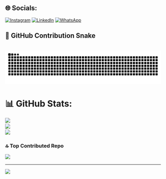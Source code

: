## 🌐 Socials:
[![Instagram](https://img.shields.io/badge/Instagram-%23E4405F.svg?logo=Instagram&logoColor=white)](https://instagram.com/abhishek._._._) 
[![LinkedIn](https://img.shields.io/badge/LinkedIn-%230077B5.svg?logo=linkedin&logoColor=white)](https://www.linkedin.com/in/abhishek-vijayakumar-822274330)
[![WhatsApp](https://img.shields.io/badge/WhatsApp-25D366?logo=whatsapp&logoColor=white)](https://wa.me/919778023492)

## 🐍 GitHub Contribution Snake
<br clear="both">

<picture>
  <source media="(prefers-color-scheme: dark)" srcset="https://raw.githubusercontent.com/ABHISHEK-VIJAYAKUMAR1/ABHISHEK-VIJAYAKUMAR1/output/github-contribution-grid-snake-dark.svg" />
  <source media="(prefers-color-scheme: light)" srcset="https://raw.githubusercontent.com/ABHISHEK-VIJAYAKUMAR1/ABHISHEK-VIJAYAKUMAR1/output/github-contribution-grid-snake.svg" />
  <img alt="GitHub Snake" src="https://raw.githubusercontent.com/ABHISHEK-VIJAYAKUMAR1/ABHISHEK-VIJAYAKUMAR1/output/github-contribution-grid-snake.svg" />
</picture>


# 📊 GitHub Stats:
![](https://github-readme-stats.vercel.app/api?username=ABHISHEK-VIJAYAKUMAR1&theme=shadow_green&hide_border=true&include_all_commits=true&count_private=true)<br/>
![](https://nirzak-streak-stats.vercel.app/?user=ABHISHEK-VIJAYAKUMAR1&theme=shadow_green&hide_border=true)<br/>
![](https://github-readme-stats.vercel.app/api/top-langs/?username=ABHISHEK-VIJAYAKUMAR1&theme=shadow_green&hide_border=true&include_all_commits=true&count_private=true&layout=compact)

### 🔝 Top Contributed Repo
![](https://github-contributor-stats.vercel.app/api?username=ABHISHEK-VIJAYAKUMAR1&limit=5&theme=shadow_green&combine_all_yearly_contributions=true)

---
[![](https://visitcount.itsvg.in/api?id=ABHISHEK-VIJAYAKUMAR1&icon=10&color=1)](https://visitcount.itsvg.in)

<!-- Proudly created with GPRM ( https://gprm.itsvg.in ) -->
